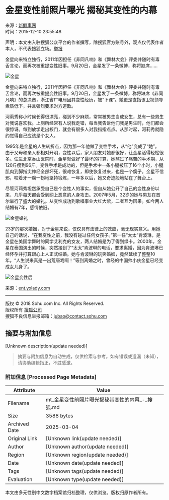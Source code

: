 # 金星变性前照片曝光 揭秘其变性的内幕

来源：[新鲜事网](http://mp.sohu.com/profile?xpt=c29odXptdHQwcWdjeWZAc29odS5jb20=)  
时间：2015-12-10 23:55:48  

声明：本文由入驻搜狐公众平台的作者撰写，除搜狐官方账号外，观点仅代表作者本人，不代表搜狐立场。[举报](https://quan.sohu.com/q/545c9b6bf6c43b5569fe64a2)

金星向来特立独行，2011年因担任《非同凡响》和《舞林大会》评委并随时有毒舌言论，而再次被重提变性旧事。9月20日，金星发了一条微博，称将缺席……

![金星](https://n1.itc.cn/img8/wb/recom/2015/12/10/144976294790177946.jpeg)

金星向来特立独行，2011年因担任《非同凡响》和《舞林大会》评委并随时有毒舌言论，而再次被重提变性旧事。9月20日，金星发了一条微博，称将缺席《非同凡响》的总决赛，浙江省广电局因其变性经历，被“下课”。她更是直指该卫视领导素质低下，并且强烈要求对方道歉。

河莉秀称小时候长得很漂亮，碰到不少麻烦，常常被男生当成女生，总有一些男生对我说喜欢我。上厕所经常有人说我走错，每当我告诉他们我是男生时，他们都会很惊讶。每到放学走出校门，就会有很多人对我指指点点。从那时起，河莉秀就隐约觉得自己应该是个女人。

1995年是金星的人生转折点，因为那一年他做了变性手术，从“他”变成了“她”。由于父母和亲人都相对开明，变性以后，家人朋友对她都很好，让金星活得轻松很多。住进北京香山医院时，金星就做好了最坏的打算，她熬过了痛苦的手术期，从120斤瘦到96斤。变性手术是成功的，但是手术中一条小腿被压了16个小时，小腿肌肉到脚指尖神经全部坏死，很难恢复，即使恢复过来，也是一个瘸子。金星不信邪，咬着牙一瘸一拐地坚持锻炼，一年多以后，她又奇迹般地站在了舞台上。

尽管河莉秀坦然承受自己是个变性人的事实，但自从她公开了自己的变性身份以来，几乎每天都会受到网上恶意的人身攻击。2007年5月，32岁的她与男友在首尔举行了盛大的婚礼。从变性成功到歌唱事业大红大紫，二者互为因果。如今两人结婚有7年，感情依旧。

![金星婚礼](https://n1.itc.cn/img8/wb/recom/2015/12/10/144976294801994670.jpeg)

23岁的那次婚姻，对于金星来说，仅仅具有法律上的效应，毫无现实意义。用她自己的话说，“在我变性之前，我没有碰过任何女孩子。”第一任“太太”肯波琳，是金星在美国学舞时的同学艾利克的女友，两人结婚是为了得到绿卡。2000年，金星在泰国演出的时候，突然接到了“太太”肯波琳的电话，要求离婚，因为肯波琳已经怀孕并打算跟心上人正式结婚。她与肯波琳的玩笑婚姻，竟然延续了整整10年。“人生说来真是一出荒唐戏啊！”等到离婚之时，曾经的中国帅小伙金星已经变成女儿身了。

![金星变性后](https://n1.itc.cn/img8/wb/recom/2015/12/10/144976294816730101.jpeg)

来源：[ent.yxlady.com](https://mt.sohu.com/20151210/n430804738.shtml)  

---  
版权 © 2018 Sohu.com Inc. All Rights Reserved.  
版权所有 [搜狐公司](https://corp.sohu.com/s2007/copyright/)  
搜狐不良信息举报邮箱：[jubao@contact.sohu.com](mailto:jubao@contact.sohu.com)  
<!-- tcd_original_link https://mt.sohu.com/20151210/n430804738.shtml -->


## 摘要与附加信息

<!-- tcd_abstract -->
[Unknown description(update needed)]
<!-- tcd_abstract_end -->

> 摘要与附加信息为自动生成，仅供检索与参考。如有错误或遗漏（未知），请协助编辑指正，不胜感激。

### 附加信息 [Processed Page Metadata]

| Attribute       | Value                                  |
|-----------------|----------------------------------------|
| Filename        | mt_金星变性前照片曝光揭秘其变性的内幕_-_搜狐.md                             |
| Size            | 3588 bytes                           |
| Archived Date   | 2025-03-04                             |
| Original Link   | [Unknown link(update needed)]                       |
| Author          | [Unknown author(update needed)]                               |
| Region          | [Unknown region(update needed)]                               |
| Date            | [Unknown date(update needed)]                                 |
| Tags            | [Unknown tags(update needed)]                                 |
| Evaluation            | [Unknown type(update needed)]                                 |
<!-- tcd_table_end -->

本文由多元性别中文数字档案馆归档整理，仅供浏览。版权归原作者所有。
